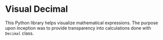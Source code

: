 # Visual Decimal

This Python library helps visualize mathematical expressions. The purpose upon inception
was to provide transparency into calculations done with `Decimal` class.
